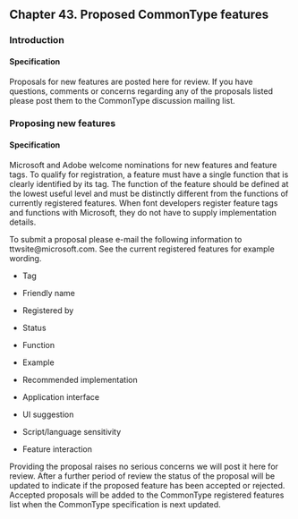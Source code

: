 <div xmlns="http://www.w3.org/1999/xhtml" class="chapter"><div class="titlepage"><div><div><h2 class="title"><a name="chapter.proposed_features"></a>Chapter 43. Proposed CommonType features</h2></div></div></div><div role="fragment" class="section"><div class="titlepage"><div><div><h3 class="title"><a name="idm421895267328"></a>Introduction</h3></div></div></div><div role="specification" class="section"><div class="titlepage"><div><div><h4 class="title"><a name="section.44.1.1"></a>Specification</h4></div></div></div><p>Proposals for new features are posted here for
	review. If you have questions, comments or concerns regarding
	any of the proposals listed please post them to the CommonType
	discussion mailing list.</p></div></div><div role="fragment" class="section"><div class="titlepage"><div><div><h3 class="title"><a name="idm421895264544"></a>Proposing new features</h3></div></div></div><div role="specification" class="section"><div class="titlepage"><div><div><h4 class="title"><a name="section.44.2.1"></a>Specification</h4></div></div></div><p> Microsoft and Adobe welcome nominations for new
	  features and feature tags. To qualify for registration, a
	  feature must have a single function that is clearly
	  identified by its tag. The function of the feature should be
	  defined at the lowest useful level and must be distinctly
	  different from the functions of currently registered
	  features. When font developers register feature tags and
	  functions with Microsoft, they do not have to supply
	  implementation details.</p><p>To submit a proposal please e-mail the following
	  information to ttwsite@microsoft.com. See the current
	  registered features for example wording.</p><div class="itemizedlist"><ul class="itemizedlist" style="list-style-type: disc; "><li class="listitem"><p>Tag</p></li><li class="listitem"><p>Friendly name</p></li><li class="listitem"><p>Registered by</p></li><li class="listitem"><p>Status</p></li><li class="listitem"><p>Function</p></li><li class="listitem"><p>Example</p></li><li class="listitem"><p>Recommended implementation</p></li><li class="listitem"><p>Application interface</p></li><li class="listitem"><p>UI suggestion</p></li><li class="listitem"><p>Script/language sensitivity</p></li><li class="listitem"><p>Feature interaction</p></li></ul></div><p>Providing the proposal raises no serious concerns we will
	  post it here for review. After a further period of review the
	  status of the proposal will be updated to indicate if the
	  proposed feature has been accepted or rejected. Accepted
	  proposals will be added to the CommonType registered features
	  list when the CommonType specification is next updated.</p></div></div></div>